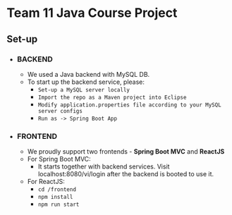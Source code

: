 # Team 11 Java Course Project

## Set-up

- ### BACKEND
  - We used a Java backend with MySQL DB.
  - To start up the backend service, please:
    - `Set-up a MySQL server locally`
    - `Import the repo as a Maven project into Eclipse`
    - `Modify application.properties file according to your MySQL server configs`
    - `Run as -> Spring Boot App`

- ### FRONTEND
  - We proudly support two frontends - **Spring Boot MVC** and **ReactJS**
  - For Spring Boot MVC:
    - It starts together with backend services. Visit localhost:8080/vi/login after the backend is booted to use it.
  - For ReactJS:
    - `cd /frontend`
    - `npm install`
    - `npm run start`
